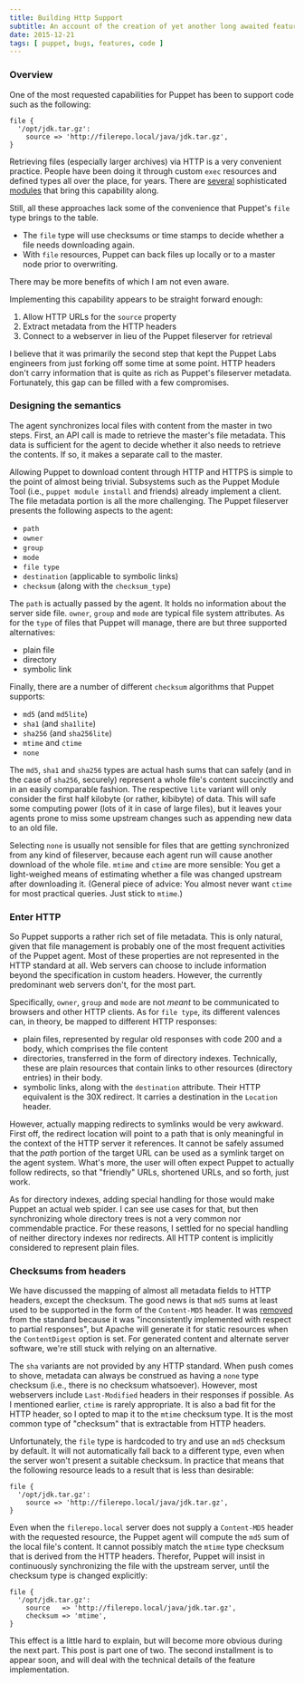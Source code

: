 ```yaml
---
title: Building Http Support
subtitle: An account of the creation of yet another long awaited feature. First part of two.
date: 2015-12-21
tags: [ puppet, bugs, features, code ]
---
```


### Overview

One of the most requested capabilities for Puppet has been to support code
such as the following:

    file {
      '/opt/jdk.tar.gz':
        source => 'http://filerepo.local/java/jdk.tar.gz',
    }

Retrieving files (especially larger archives) via HTTP is a very convenient
practice. People have been doing it through custom `exec` resources and
defined types all over the place, for years. There are
[several](https://forge.puppetlabs.com/camptocamp/archive) sophisticated
[modules](https://forge.puppetlabs.com/nanliu/staging) that bring this
capability along.

Still, all these approaches lack some of the convenience that Puppet's `file`
type brings to the table.

 * The `file` type will use checksums or time stamps to decide whether
 a file needs downloading again.
 * With `file` resources, Puppet can back files up locally or to a master
 node prior to overwriting.

There may be more benefits of which I am not even aware.

Implementing this capability appears to be straight forward enough:

 1. Allow HTTP URLs for the `source` property
 2. Extract metadata from the HTTP headers
 3. Connect to a webserver in lieu of the Puppet fileserver for retrieval

I believe that it was primarily the second step that kept the Puppet Labs
engineers from just forking off some time at some point. HTTP headers don't
carry information that is quite as rich as Puppet's fileserver metadata.
Fortunately, this gap can be filled with a few compromises.

### Designing the semantics

The agent synchronizes local files with content from the master in two steps.
First, an API call is made to retrieve the master's file metadata. This data
is sufficient for the agent to decide whether it also needs to retrieve the
contents. If so, it makes a separate call to the master.

Allowing Puppet to download content through HTTP and HTTPS is simple to the
point of almost being trivial. Subsystems such as the Puppet Module Tool
(i.e., `puppet module install` and friends) already implement a client.
The file metadata portion is all the more challenging. The Puppet fileserver
presents the following aspects to the agent:

 * `path`
 * `owner`
 * `group`
 * `mode`
 * `file type`
 * `destination` (applicable to symbolic links)
 * `checksum` (along with the `checksum_type`)

The `path` is actually passed by the agent. It holds no information about the
server side file. `owner`, `group` and `mode` are typical file system attributes.
As for the `type` of files that Puppet will manage, there are but three
supported alternatives:

 * plain file
 * directory
 * symbolic link

Finally, there are a number of different `checksum` algorithms that Puppet supports:

 * `md5` (and `md5lite`)
 * `sha1` (and `sha1lite`)
 * `sha256` (and `sha256lite`)
 * `mtime` and `ctime`
 * `none`

The `md5`, `sha1` and `sha256` types are actual hash sums that can safely (and
in the case of `sha256`, securely) represent a whole file's content succinctly
and in an easily comparable fashion. The respective `lite` variant will only consider the first
half kilobyte (or rather, kibibyte) of data. This will safe some computing power
(lots of it in case of large files), but it leaves your agents prone to miss some
upstream changes such as appending new data to an old file.

Selecting `none` is usually not sensible for files that are getting synchronized
from any kind of fileserver, because each agent run will cause another download
of the whole file. `mtime` and `ctime` are more sensible: You get a light-weighed means
of estimating whether a file was changed upstream after downloading it. (General
piece of advice: You almost never want `ctime` for most practical queries. Just
stick to `mtime`.)

### Enter HTTP

So Puppet supports a rather rich set of file metadata. This is only natural,
given that file management is probably one of the most frequent activities
of the Puppet agent. Most of these properties are not represented in the
HTTP standard at all. Web servers can choose to include information beyond
the specification in custom headers. However, the currently predominant web servers
don't, for the most part.

Specifically, `owner`, `group` and `mode` are not *meant* to be communicated
to browsers and other HTTP clients. As for `file type`, its different valences
can, in theory, be mapped to different HTTP responses:

 * plain files, represented by regular old responses with code 200 and a body,
 which comprises the file content
 * directories, transferred in the form of directory indexes. Technically,
 these are plain resources that contain links to other resources (directory
 entries) in their body. 
 * symbolic links, along with the `destination` attribute. Their HTTP equivalent
 is the 30X redirect. It carries a destination in the `Location` header.

However, actually mapping redirects to symlinks would be very awkward. First off,
the redirect location will point to a path that is only meaningful in the context of
the HTTP server it references. It cannot be safely assumed that the *path* portion
of the target URL can be used as a symlink target on the agent system.
What's more, the user will often expect Puppet to actually follow redirects,
so that "friendly" URLs, shortened URLs, and so forth, just work.

As for directory indexes, adding special handling for those would make Puppet
an actual web spider. I can see use cases for that, but then synchronizing
whole directory trees is not a very common nor commendable practice. For these
reasons, I settled for no special handling of neither directory indexes nor
redirects. All HTTP content is implicitly considered to represent plain files.

### Checksums from headers

We have discussed the mapping of almost all metadata fields to HTTP headers,
except the checksum. The good news is that `md5` sums at least
used to be supported in the form of the `Content-MD5` header. It was
[removed](http://tools.ietf.org/html/rfc7231#appendix-B) from the standard
because it was "inconsistently implemented with respect to partial responses",
but Apache will generate it for static resources when the `ContentDigest`
option is set. For generated content and alternate server software,
we're still stuck with relying on an alternative.

The `sha` variants are not provided by any HTTP standard. When push comes
to shove, metadata can always be construed as having a `none` type checksum
(i.e., there is no checksum whatsoever). However, most webservers include
`Last-Modified` headers in their responses if possible. As I mentioned earlier,
`ctime` is rarely appropriate. It is also a bad fit for the HTTP header, so
I opted to map it to the `mtime` checksum type. It is the most common type
of "checksum" that is extractable from HTTP headers.

Unfortunately, the `file` type is hardcoded to try and use an `md5` checksum
by default. It will not automatically fall back to a different type, even when
the server won't present a suitable checksum. In practice that means that
the following resource leads to a result that is less than desirable:

    file {
      '/opt/jdk.tar.gz':
        source => 'http://filerepo.local/java/jdk.tar.gz',
    }

Even when the `filerepo.local` server does not supply a `Content-MD5` header with
the requested resource, the Puppet agent will compute the `md5` sum of the local
file's content. It cannot possibly match the `mtime` type checksum that is
derived from the HTTP headers. Therefor, Puppet will insist in continuously
synchronizing the file with the upstream server, until the checksum type is
changed explicitly:

    file {
      '/opt/jdk.tar.gz':
        source   => 'http://filerepo.local/java/jdk.tar.gz',
        checksum => 'mtime',
    }

This effect is a little hard to explain, but will become more obvious during the
next part. This post is part one of two. The second installment is to appear
soon, and will deal with the technical details of the feature implementation.
